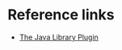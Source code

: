 # Reference links
* [The Java Library Plugin](https://docs.gradle.org/current/userguide/java_library_plugin.html)
